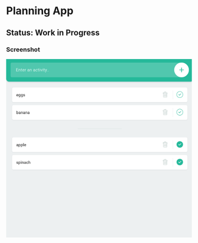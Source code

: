 # Planning App 
## Status: Work in Progress 

### Screenshot

![Alt text](/img/screenShot.png?raw=true "App Screenshot")